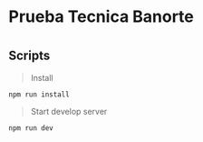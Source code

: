 # Prueba Tecnica Banorte

#

## Scripts

> Install

```
npm run install
```

> Start develop server

```
npm run dev
```
